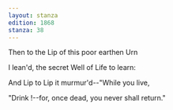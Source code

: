 ```yaml
---
layout: stanza
edition: 1868
stanza: 38
---
```


Then to the Lip of this poor earthen Urn

I lean'd, the secret Well of Life to learn:

And Lip to Lip it murmur'd--"While you live,

"Drink !--for, once dead, you never shall return."